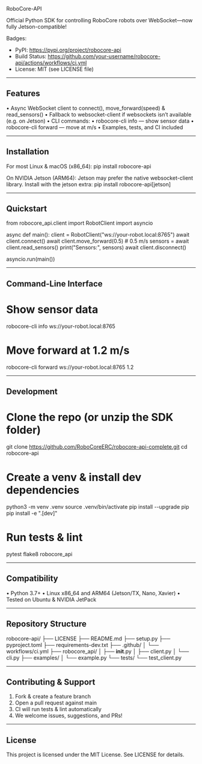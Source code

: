RoboCore-API

Official Python SDK for controlling RoboCore robots over WebSocket—now fully Jetson-compatible!

Badges:
- PyPI: https://pypi.org/project/robocore-api
- Build Status: https://github.com/your-username/robocore-api/actions/workflows/ci.yml
- License: MIT (see LICENSE file)

---

Features
--------
• Async WebSocket client to connect(), move_forward(speed) & read_sensors()
• Fallback to websocket-client if websockets isn’t available (e.g. on Jetson)
• CLI commands:
    • robocore-cli info <uri>       — show sensor data
    • robocore-cli forward <uri> <speed>  — move at <speed> m/s
• Examples, tests, and CI included

---

Installation
------------
For most Linux & macOS (x86_64):
    pip install robocore-api

On NVIDIA Jetson (ARM64):
Jetson may prefer the native websocket-client library. Install with the jetson extra:
    pip install robocore-api[jetson]

---

Quickstart
----------
from robocore_api.client import RobotClient
import asyncio

async def main():
    client = RobotClient("ws://your-robot.local:8765")
    await client.connect()
    await client.move_forward(0.5)       # 0.5 m/s
    sensors = await client.read_sensors()
    print("Sensors:", sensors)
    await client.disconnect()

asyncio.run(main())

---

Command-Line Interface
----------------------
# Show sensor data
robocore-cli info ws://your-robot.local:8765

# Move forward at 1.2 m/s
robocore-cli forward ws://your-robot.local:8765 1.2

---

Development
-----------
# Clone the repo (or unzip the SDK folder)
git clone https://github.com/RoboCoreERC/robocore-api-complete.git
cd robocore-api

# Create a venv & install dev dependencies
python3 -m venv .venv
source .venv/bin/activate
pip install --upgrade pip
pip install -e ".[dev]"

# Run tests & lint
pytest
flake8 robocore_api

---

Compatibility
-------------
• Python 3.7+
• Linux x86_64 and ARM64 (Jetson/TX, Nano, Xavier)
• Tested on Ubuntu & NVIDIA JetPack

---

Repository Structure
--------------------
robocore-api/
├── LICENSE
├── README.md
├── setup.py
├── pyproject.toml
├── requirements-dev.txt
├── .github/
│   └── workflows/ci.yml
├── robocore_api/
│   ├── __init__.py
│   ├── client.py
│   └── cli.py
├── examples/
│   └── example.py
└── tests/
    └── test_client.py

---

Contributing & Support
----------------------
1. Fork & create a feature branch
2. Open a pull request against main
3. CI will run tests & lint automatically
4. We welcome issues, suggestions, and PRs!

---

License
-------
This project is licensed under the MIT License. See LICENSE for details.
